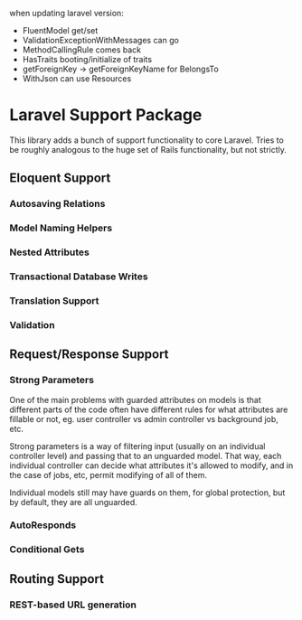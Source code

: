 when updating laravel version:

 - FluentModel get/set
 - ValidationExceptionWithMessages can go
 - MethodCallingRule comes back
 - HasTraits booting/initialize of traits
 - getForeignKey -> getForeignKeyName for BelongsTo
 - WithJson can use Resources


# Laravel Support Package

This library adds a bunch of support functionality to core Laravel. Tries to be roughly analogous to
the huge set of Rails functionality, but not strictly.

## Eloquent Support

### Autosaving Relations

### Model Naming Helpers

### Nested Attributes

### Transactional Database Writes

### Translation Support

### Validation

## Request/Response Support

### Strong Parameters

One of the main problems with guarded attributes on models is that different parts of the code often have different
rules for what attributes are fillable or not, eg. user controller vs admin controller vs background job, etc.

Strong parameters is a way of filtering input (usually on an individual controller level) and passing that to an
unguarded model. That way, each individual controller can decide what attributes it's allowed to modify, and in the case
of jobs, etc, permit modifying of all of them.

Individual models still may have guards on them, for global protection, but by default, they are all unguarded.

### AutoResponds

### Conditional Gets

## Routing Support

### REST-based URL generation

